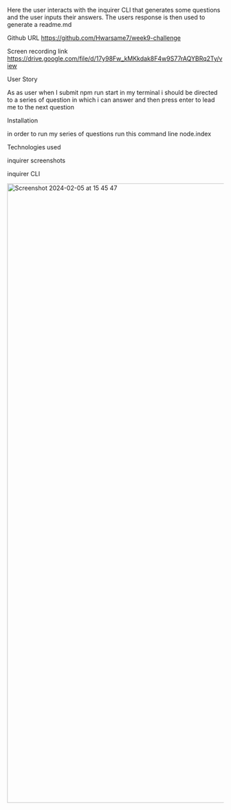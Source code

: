 Here the user interacts with the inquirer CLI that generates some questions and the user inputs their answers. The users response is then used to generate a readme.md

Github URL
https://github.com/Hwarsame7/week9-challenge

Screen recording link
https://drive.google.com/file/d/17y98Fw_kMKkdak8F4w9S77rAQYBRq2Ty/view

User Story

As as user when I submit npm run start in my terminal i should be directed to a series of question in which i can answer and then press enter to lead me to the next question

Installation

in order to run my series of questions run this command line
node.index


Technologies used

inquirer
screenshots

inquirer CLI

<img width="1440" alt="Screenshot 2024-02-05 at 15 45 47" src="https://github.com/Hwarsame7/week9-challenge/assets/146027409/9fbe452b-46e9-41e5-b078-c7d5f54f6224">

